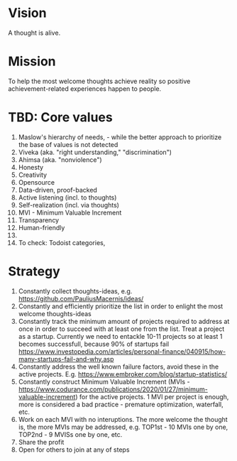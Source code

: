 # Vision

A thought is alive. 


# Mission

To help the most welcome thoughts achieve reality so positive achievement-related experiences happen to people.  


# TBD: Core values

1. Maslow's hierarchy of needs, - while the better approach to prioritize the base of values is not detected
2. Viveka (aka. "right understanding," "discrimination")
3. Ahimsa (aka. "nonviolence")
4. Honesty
5. Creativity
6. Opensource
7. Data-driven, proof-backed
8. Active listening (incl. to thoughts)
9. Self-realization (incl. via thoughts)
10. MVI - Minimum Valuable Increment
11. Transparency
12. Human-friendly
13. 
14. To check: Todoist categories, 


# Strategy

1. Constantly collect thoughts-ideas, e.g. https://github.com/PauliusMacernis/ideas/
2. Constantly and efficiently prioritize the list in order to enlight the most welcome thoughts-ideas
3. Constantly track the minimum amount of projects required to address at once in order to succeed with at least one from the list. Treat a project as a startup. Currently we need to entackle 10-11 projects so at least 1 becomes successfull, because 90% of startups fail https://www.investopedia.com/articles/personal-finance/040915/how-many-startups-fail-and-why.asp
4. Constantly address the well known failure factors, avoid these in the active projects. E.g. https://www.embroker.com/blog/startup-statistics/
5. Constantly construct Minimum Valuable Increment (MVIs - https://www.codurance.com/publications/2020/01/27/minimum-valuable-increment) for the active projects. 1 MVI per project is enough, more is considered a bad practice - premature optimization, waterfall, etc.
6. Work on each MVI with no interuptions. The more welcome the thought is, the more MVIs may be addressed, e.g. TOP1st - 10 MVIs one by one, TOP2nd - 9 MVISs one by one, etc.
7. Share the profit
8. Open for others to join at any of steps
